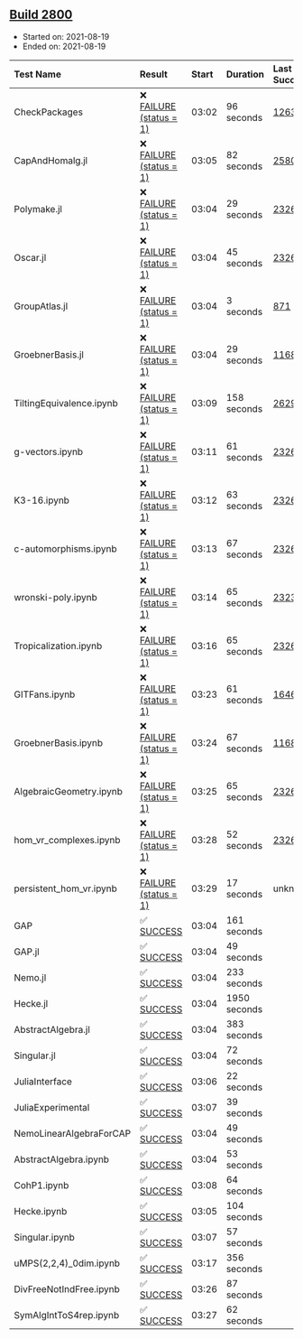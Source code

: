 ## [Build 2800](https://oscarci.mathematik.uni-kl.de/job/oscar-stable/2800/)

* Started on: 2021-08-19
* Ended on: 2021-08-19

| Test Name    | Result | Start | Duration | Last Success | First Failure |
|:-------------|:-------|:------|:---------|:-------------|:--------------|
| CheckPackages | ❌ [FAILURE (status = 1)](https://oscarci.mathematik.uni-kl.de/job/oscar-stable/2800/artifact/logs/build-2800/CheckPackages.log) | 03:02 | 96 seconds | [1263](https://oscarci.mathematik.uni-kl.de/job/oscar-stable/1263/) | [1264](https://oscarci.mathematik.uni-kl.de/job/oscar-stable/1264/) |
| CapAndHomalg.jl | ❌ [FAILURE (status = 1)](https://oscarci.mathematik.uni-kl.de/job/oscar-stable/2800/artifact/logs/build-2800/CapAndHomalg.jl.log) | 03:05 | 82 seconds | [2580](https://oscarci.mathematik.uni-kl.de/job/oscar-stable/2580/) | [2581](https://oscarci.mathematik.uni-kl.de/job/oscar-stable/2581/) |
| Polymake.jl | ❌ [FAILURE (status = 1)](https://oscarci.mathematik.uni-kl.de/job/oscar-stable/2800/artifact/logs/build-2800/Polymake.jl.log) | 03:04 | 29 seconds | [2326](https://oscarci.mathematik.uni-kl.de/job/oscar-stable/2326/) | [2327](https://oscarci.mathematik.uni-kl.de/job/oscar-stable/2327/) |
| Oscar.jl | ❌ [FAILURE (status = 1)](https://oscarci.mathematik.uni-kl.de/job/oscar-stable/2800/artifact/logs/build-2800/Oscar.jl.log) | 03:04 | 45 seconds | [2326](https://oscarci.mathematik.uni-kl.de/job/oscar-stable/2326/) | [2327](https://oscarci.mathematik.uni-kl.de/job/oscar-stable/2327/) |
| GroupAtlas.jl | ❌ [FAILURE (status = 1)](https://oscarci.mathematik.uni-kl.de/job/oscar-stable/2800/artifact/logs/build-2800/GroupAtlas.jl.log) | 03:04 | 3 seconds | [871](https://oscarci.mathematik.uni-kl.de/job/oscar-stable/871/) | [872](https://oscarci.mathematik.uni-kl.de/job/oscar-stable/872/) |
| GroebnerBasis.jl | ❌ [FAILURE (status = 1)](https://oscarci.mathematik.uni-kl.de/job/oscar-stable/2800/artifact/logs/build-2800/GroebnerBasis.jl.log) | 03:04 | 29 seconds | [1168](https://oscarci.mathematik.uni-kl.de/job/oscar-stable/1168/) | [1169](https://oscarci.mathematik.uni-kl.de/job/oscar-stable/1169/) |
| TiltingEquivalence.ipynb | ❌ [FAILURE (status = 1)](https://oscarci.mathematik.uni-kl.de/job/oscar-stable/2800/artifact/logs/build-2800/TiltingEquivalence.ipynb.log) | 03:09 | 158 seconds | [2629](https://oscarci.mathematik.uni-kl.de/job/oscar-stable/2629/) | [2630](https://oscarci.mathematik.uni-kl.de/job/oscar-stable/2630/) |
| g-vectors.ipynb | ❌ [FAILURE (status = 1)](https://oscarci.mathematik.uni-kl.de/job/oscar-stable/2800/artifact/logs/build-2800/g-vectors.ipynb.log) | 03:11 | 61 seconds | [2326](https://oscarci.mathematik.uni-kl.de/job/oscar-stable/2326/) | [2327](https://oscarci.mathematik.uni-kl.de/job/oscar-stable/2327/) |
| K3-16.ipynb | ❌ [FAILURE (status = 1)](https://oscarci.mathematik.uni-kl.de/job/oscar-stable/2800/artifact/logs/build-2800/K3-16.ipynb.log) | 03:12 | 63 seconds | [2326](https://oscarci.mathematik.uni-kl.de/job/oscar-stable/2326/) | [2327](https://oscarci.mathematik.uni-kl.de/job/oscar-stable/2327/) |
| c-automorphisms.ipynb | ❌ [FAILURE (status = 1)](https://oscarci.mathematik.uni-kl.de/job/oscar-stable/2800/artifact/logs/build-2800/c-automorphisms.ipynb.log) | 03:13 | 67 seconds | [2326](https://oscarci.mathematik.uni-kl.de/job/oscar-stable/2326/) | [2327](https://oscarci.mathematik.uni-kl.de/job/oscar-stable/2327/) |
| wronski-poly.ipynb | ❌ [FAILURE (status = 1)](https://oscarci.mathematik.uni-kl.de/job/oscar-stable/2800/artifact/logs/build-2800/wronski-poly.ipynb.log) | 03:14 | 65 seconds | [2323](https://oscarci.mathematik.uni-kl.de/job/oscar-stable/2323/) | [2324](https://oscarci.mathematik.uni-kl.de/job/oscar-stable/2324/) |
| Tropicalization.ipynb | ❌ [FAILURE (status = 1)](https://oscarci.mathematik.uni-kl.de/job/oscar-stable/2800/artifact/logs/build-2800/Tropicalization.ipynb.log) | 03:16 | 65 seconds | [2326](https://oscarci.mathematik.uni-kl.de/job/oscar-stable/2326/) | [2327](https://oscarci.mathematik.uni-kl.de/job/oscar-stable/2327/) |
| GITFans.ipynb | ❌ [FAILURE (status = 1)](https://oscarci.mathematik.uni-kl.de/job/oscar-stable/2800/artifact/logs/build-2800/GITFans.ipynb.log) | 03:23 | 61 seconds | [1646](https://oscarci.mathematik.uni-kl.de/job/oscar-stable/1646/) | [1647](https://oscarci.mathematik.uni-kl.de/job/oscar-stable/1647/) |
| GroebnerBasis.ipynb | ❌ [FAILURE (status = 1)](https://oscarci.mathematik.uni-kl.de/job/oscar-stable/2800/artifact/logs/build-2800/GroebnerBasis.ipynb.log) | 03:24 | 67 seconds | [1168](https://oscarci.mathematik.uni-kl.de/job/oscar-stable/1168/) | [1169](https://oscarci.mathematik.uni-kl.de/job/oscar-stable/1169/) |
| AlgebraicGeometry.ipynb | ❌ [FAILURE (status = 1)](https://oscarci.mathematik.uni-kl.de/job/oscar-stable/2800/artifact/logs/build-2800/AlgebraicGeometry.ipynb.log) | 03:25 | 65 seconds | [2326](https://oscarci.mathematik.uni-kl.de/job/oscar-stable/2326/) | [2327](https://oscarci.mathematik.uni-kl.de/job/oscar-stable/2327/) |
| hom_vr_complexes.ipynb | ❌ [FAILURE (status = 1)](https://oscarci.mathematik.uni-kl.de/job/oscar-stable/2800/artifact/logs/build-2800/hom_vr_complexes.ipynb.log) | 03:28 | 52 seconds | [2326](https://oscarci.mathematik.uni-kl.de/job/oscar-stable/2326/) | [2327](https://oscarci.mathematik.uni-kl.de/job/oscar-stable/2327/) |
| persistent_hom_vr.ipynb | ❌ [FAILURE (status = 1)](https://oscarci.mathematik.uni-kl.de/job/oscar-stable/2800/artifact/logs/build-2800/persistent_hom_vr.ipynb.log) | 03:29 | 17 seconds | unknown | unknown |
| GAP | ✅ [SUCCESS](https://oscarci.mathematik.uni-kl.de/job/oscar-stable/2800/artifact/logs/build-2800/GAP.log) | 03:04 | 161 seconds |  |  |
| GAP.jl | ✅ [SUCCESS](https://oscarci.mathematik.uni-kl.de/job/oscar-stable/2800/artifact/logs/build-2800/GAP.jl.log) | 03:04 | 49 seconds |  |  |
| Nemo.jl | ✅ [SUCCESS](https://oscarci.mathematik.uni-kl.de/job/oscar-stable/2800/artifact/logs/build-2800/Nemo.jl.log) | 03:04 | 233 seconds |  |  |
| Hecke.jl | ✅ [SUCCESS](https://oscarci.mathematik.uni-kl.de/job/oscar-stable/2800/artifact/logs/build-2800/Hecke.jl.log) | 03:04 | 1950 seconds |  |  |
| AbstractAlgebra.jl | ✅ [SUCCESS](https://oscarci.mathematik.uni-kl.de/job/oscar-stable/2800/artifact/logs/build-2800/AbstractAlgebra.jl.log) | 03:04 | 383 seconds |  |  |
| Singular.jl | ✅ [SUCCESS](https://oscarci.mathematik.uni-kl.de/job/oscar-stable/2800/artifact/logs/build-2800/Singular.jl.log) | 03:04 | 72 seconds |  |  |
| JuliaInterface | ✅ [SUCCESS](https://oscarci.mathematik.uni-kl.de/job/oscar-stable/2800/artifact/logs/build-2800/JuliaInterface.log) | 03:06 | 22 seconds |  |  |
| JuliaExperimental | ✅ [SUCCESS](https://oscarci.mathematik.uni-kl.de/job/oscar-stable/2800/artifact/logs/build-2800/JuliaExperimental.log) | 03:07 | 39 seconds |  |  |
| NemoLinearAlgebraForCAP | ✅ [SUCCESS](https://oscarci.mathematik.uni-kl.de/job/oscar-stable/2800/artifact/logs/build-2800/NemoLinearAlgebraForCAP.log) | 03:04 | 49 seconds |  |  |
| AbstractAlgebra.ipynb | ✅ [SUCCESS](https://oscarci.mathematik.uni-kl.de/job/oscar-stable/2800/artifact/logs/build-2800/AbstractAlgebra.ipynb.log) | 03:04 | 53 seconds |  |  |
| CohP1.ipynb | ✅ [SUCCESS](https://oscarci.mathematik.uni-kl.de/job/oscar-stable/2800/artifact/logs/build-2800/CohP1.ipynb.log) | 03:08 | 64 seconds |  |  |
| Hecke.ipynb | ✅ [SUCCESS](https://oscarci.mathematik.uni-kl.de/job/oscar-stable/2800/artifact/logs/build-2800/Hecke.ipynb.log) | 03:05 | 104 seconds |  |  |
| Singular.ipynb | ✅ [SUCCESS](https://oscarci.mathematik.uni-kl.de/job/oscar-stable/2800/artifact/logs/build-2800/Singular.ipynb.log) | 03:07 | 57 seconds |  |  |
| uMPS(2,2,4)_0dim.ipynb | ✅ [SUCCESS](https://oscarci.mathematik.uni-kl.de/job/oscar-stable/2800/artifact/logs/build-2800/uMPS-2-2-4-_0dim.ipynb.log) | 03:17 | 356 seconds |  |  |
| DivFreeNotIndFree.ipynb | ✅ [SUCCESS](https://oscarci.mathematik.uni-kl.de/job/oscar-stable/2800/artifact/logs/build-2800/DivFreeNotIndFree.ipynb.log) | 03:26 | 87 seconds |  |  |
| SymAlgIntToS4rep.ipynb | ✅ [SUCCESS](https://oscarci.mathematik.uni-kl.de/job/oscar-stable/2800/artifact/logs/build-2800/SymAlgIntToS4rep.ipynb.log) | 03:27 | 62 seconds |  |  |
